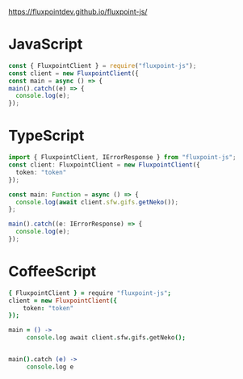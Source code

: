 https://fluxpointdev.github.io/fluxpoint-js/


# JavaScript
```js
const { FluxpointClient } = require("fluxpoint-js");
const client = new FluxpointClient({
const main = async () => {
main().catch((e) => {
  console.log(e);
});
```
# TypeScript
```ts
import { FluxpointClient, IErrorResponse } from "fluxpoint-js";
const client: FluxpointClient = new FluxpointClient({
  token: "token"
});

const main: Function = async () => {
  console.log(await client.sfw.gifs.getNeko());
};

main().catch((e: IErrorResponse) => {
  console.log(e);
});
```
# CoffeeScript
```coffee
{ FluxpointClient } = require "fluxpoint-js";
client = new FluxpointClient({
    token: "token"
});

main = () ->
     console.log await client.sfw.gifs.getNeko();


main().catch (e) ->
     console.log e
```

